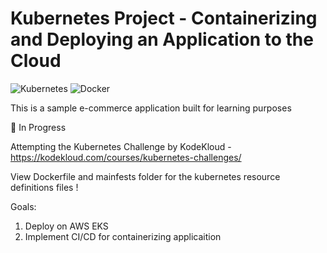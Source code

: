 
# Kubernetes Project - Containerizing and Deploying an Application to the Cloud 

![Kubernetes](https://img.shields.io/badge/Kubernetes-326CE5?style=for-the-badge&logo=kubernetes&logoColor=white)
![Docker](https://img.shields.io/badge/Docker-2496ED?style=for-the-badge&logo=docker&logoColor=white)

This is a sample e-commerce application built for learning purposes 

🚧 In Progress 

Attempting the Kubernetes Challenge by KodeKloud - https://kodekloud.com/courses/kubernetes-challenges/

View Dockerfile and mainfests folder for the kubernetes resource definitions files ! 

Goals: 

1. Deploy on AWS EKS
2. Implement CI/CD for containerizing applicaition
